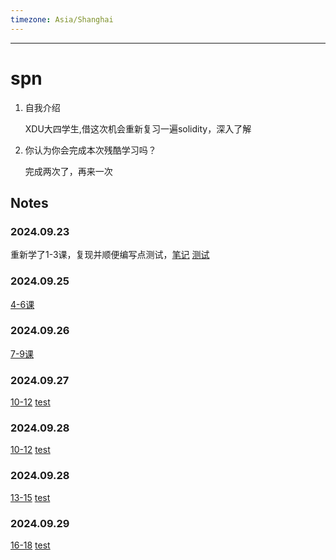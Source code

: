 ```yaml
---
timezone: Asia/Shanghai
---
```


---

# spn

1. 自我介绍

    XDU大四学生,借这次机会重新复习一遍solidity，深入了解

2. 你认为你会完成本次残酷学习吗？

    完成两次了，再来一次
   
## Notes

<!-- Content_START -->

### 2024.09.23

重新学了1-3课，复现并顺便编写点测试，[笔记](https://github.com/spn21/web3-learning/tree/main/solidity_review/src)
[测试](https://github.com/spn21/web3-learning/tree/main/solidity_review/test)

### 2024.09.25

[4-6课](https://github.com/spn21/web3-learning/tree/main/solidity_review/src)

### 2024.09.26

[7-9课](https://github.com/spn21/web3-learning/tree/main/solidity_review/src)

### 2024.09.27

[10-12](https://github.com/spn21/web3-learning/tree/main/solidity_review/src)
[test](https://github.com/spn21/web3-learning/tree/main/solidity_review/test)


### 2024.09.28

[10-12](https://github.com/spn21/web3-learning/tree/main/solidity_review/src)
[test](https://github.com/spn21/web3-learning/tree/main/solidity_review/test)

### 2024.09.28
[13-15](https://github.com/spn21/web3-learning/tree/main/solidity_review/src)
[test](https://github.com/spn21/web3-learning/tree/main/solidity_review/test)

### 2024.09.29
[16-18](https://github.com/spn21/web3-learning/tree/main/solidity_review/src)
[test](https://github.com/spn21/web3-learning/tree/main/solidity_review/test)
<!-- Content_END -->
